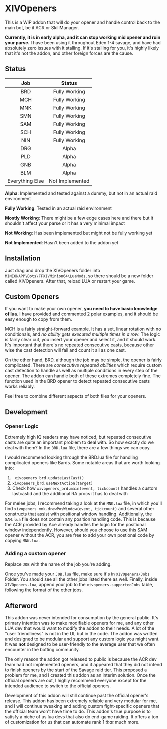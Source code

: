 # XIVOpeners
This is a WIP addon that will do your opener and handle control back to the main bot, be it ACR or SkillManager.

**Currently, it is in early alpha, and it can stop working mid opener and ruin your parse.** I have been using it throughout Eden 1-4 savage, and have had absolutely zero issues with it stalling. If it's stalling for you, it's highly likely that it's not the addon, and other foreign forces are the cause.

## Status
|     **Job**     |    **Status**   |
|:---------------:|:---------------:|
|       BRD       |  Fully Working  |
|       MCH       |  Fully Working  |
|       MNK       |  Fully Working  |
|       SMN       |  Fully Working  |
|       SAM       |  Fully Working  |
|       SCH       |  Fully Working  |
|       NIN       |  Fully Working  |
|       DRG       |      Alpha      |
|       PLD       |      Alpha      |
|       GNB       |      Alpha      |
|       BLM       |      Alpha      |
| Everything Else | Not Implemented |

**Alpha**: Implemented and tested against a dummy, but not in an actual raid environment

**Fully Working**: Tested in an actual raid environment

**Mostly Working**: There might be a few edge cases here and there but it shouldn't affect your parse or it has a very minimal impact

**Not Working**: Has been implemented but might not be fully working yet

**Not Implemented**: Hasn't been added to the addon yet

## Installation
Just drag and drop the XIVOpeners folder into ``MINIONAPP\Bots\FFXIVMinion64\LuaMods``, so there should be a new folder called XIVOpeners. After that, reload LUA or restart your game.

## Custom Openers
If you want to make your own opener, **you need to have basic knowledge of lua**. I have provided and commented 2 polar examples, and it should be easy enough to copy from them.

MCH is a fairly straight-forward example. It has a set, linear rotation with no conditionals, and _no ability gets executed multiple times in a row_. The logic is fairly clear cut, you insert your opener and select it, and it should work. It's important that there's no repeated consecutive casts, because other wise the cast detection will fail and count it all as one cast.

On the other hand, BRD, although the job may be simple, the opener is fairly complicated. There are _consecutive repeated abilities_ which require custom cast detection to handle as well as multiple conditions in every step of the opener.
The addon can handle both of these extremes completely fine. The function used in the BRD opener to detect repeated consecutive casts works reliably.

Feel free to combine different aspects of both files for your openers.

## Development 
### Opener Logic
Extremely high IQ readers may have noticed, but repeated consecutive casts are quite an important problem to deal with. So how exactly do we deal with them? In the ``BRD.lua`` file, there are a few things we can copy.

I would recommend looking through the BRD.lua file for handling complicated openers like Bards. Some notable areas that are worth looking into:
1. `` xivopeners_brd.updateLastCast()``
2. ``xivopeners_brd.useNextAction(target)``
3. Check how ``xivopeners_brd.main(event, tickcount)`` handles a custom lastcastid and the additional RA procs it has to deal with

For melee jobs, I recommend taking a look at the ``MNK.lua`` file, in which you'll find ``xivopeners_mnk.drawPosWindow(event, tickcount)`` and several other constructs that assist with positional window handling. Additionally, the ``SAM.lua`` file does not contain any position handling code. This is because the ACR provided by Ace already handles the logic for the positional window independently. However, should you choose to use this SAM opener without the ACR, you are free to add your own postional code by copying ``MNK.lua``.

### Adding a custom opener
Replace ``JOB`` with the name of the job you're adding.

Once you've made your ``JOB.lua`` file, make sure it's in ``XIVOpeners/Jobs`` Folder. You should see all the other jobs listed there as well. Finally, inside ``XIVOpeners.lua``, append your job to the ``xivopeners.supportedJobs`` table, following the format of the other jobs.

## Afterword
This addon was never intended for consumption by the general public. It's primary intention was to make modifiable openers for me, and any other LUA dev that would want to modify the addon to their needs. A lot of the "user friendliness" is not in the UI, but in the code. The addon was written and designed to be modular and support any custom logic you might want. It was **not** designed to be user-friendly to the average user that we often encounter in the botting community.

The only reason the addon got released to public is because the ACR dev team had not implemented openers, and it appeared that they did not intend to finish openers by the start of the Savage raid tier. This proposed a problem for me, and I created this addon as an interim solution. Once the official openers are out, I highly recommend everyone except for the intended audience to switch to the official openers.

Development of this addon will still continue past the official opener's release. This addon has been extremely reliable and very modular for me, and I will continue tweaking and adding custom fight-specific openers that the official team won't have time to do. This addon's true purpose is to satisfy a niche of us lua devs that also do end-game raiding. It offers a ton of customization for us that can automate rank 1 _that_ much more.
